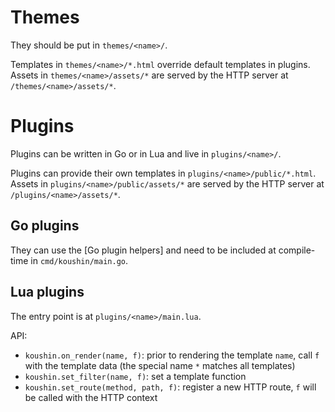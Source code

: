 # Themes

They should be put in `themes/<name>/`.

Templates in `themes/<name>/*.html` override default templates in plugins.
Assets in `themes/<name>/assets/*` are served by the HTTP server at
`/themes/<name>/assets/*`.

# Plugins

Plugins can be written in Go or in Lua and live in `plugins/<name>/`.

Plugins can provide their own templates in `plugins/<name>/public/*.html`.
Assets in `plugins/<name>/public/assets/*` are served by the HTTP server at
`/plugins/<name>/assets/*`.

## Go plugins

They can use the [Go plugin helpers] and need to be included at compile-time in
`cmd/koushin/main.go`.

## Lua plugins

The entry point is at `plugins/<name>/main.lua`.

API:

* `koushin.on_render(name, f)`: prior to rendering the template `name`, call
  `f` with the template data (the special name `*` matches all templates)
* `koushin.set_filter(name, f)`: set a template function
* `koushin.set_route(method, path, f)`: register a new HTTP route, `f` will be
  called with the HTTP context
